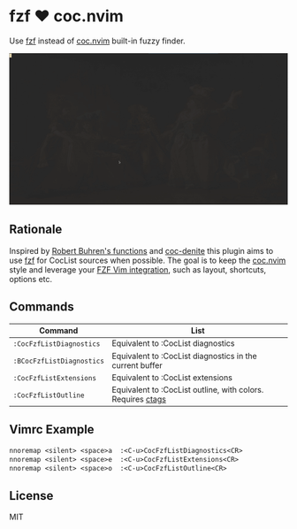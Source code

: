 fzf :heart: coc.nvim
===============

Use [fzf][fzf] instead of [coc.nvim][coc.nvim] built-in fuzzy finder.

![](https://raw.githubusercontent.com/antoinemadec/gif/master/coc_fzf.gif)

Rationale
---------

Inspired by [Robert Buhren's functions][RobertBuhren] and [coc-denite][coc_denite] this plugin aims to use [fzf][fzf] for CocList sources when possible.
The goal is to keep the [coc.nvim][coc.nvim] style and leverage your [FZF Vim integration][fzf_vim_integration], such as layout, shortcuts, options etc.

Commands
---------

| Command                     | List                                                                 |
| ---                         | ---                                                                  |
| `:CocFzfListDiagnostics`    | Equivalent to :CocList diagnostics                                   |
| `:BCocFzfListDiagnostics`   | Equivalent to :CocList diagnostics in the current buffer             |
| `:CocFzfListExtensions`     | Equivalent to :CocList extensions                                    |
| `:CocFzfListOutline`        | Equivalent to :CocList outline, with colors. Requires [ctags][ctags] |

Vimrc Example
---------

```vim
nnoremap <silent> <space>a  :<C-u>CocFzfListDiagnostics<CR>
nnoremap <silent> <space>e  :<C-u>CocFzfListExtensions<CR>
nnoremap <silent> <space>o  :<C-u>CocFzfListOutline<CR>
```

License
-------

MIT

[fzf_vim_integration]: https://github.com/junegunn/fzf/blob/master/README-VIM.md
[fzf]:                 https://github.com/junegunn/fzf
[coc.nvim]:            https://github.com/neoclide/coc.nvim
[RobertBuhren]:        https://gist.github.com/RobertBuhren/02e05506255c667c0038ce74ee1cef96
[coc_denite]:          https://github.com/neoclide/coc-denite
[ctags]:               https://github.com/universal-ctags/ctags

